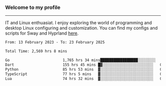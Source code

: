 ### Welcome to my profile

---

IT and Linux enthuasiat. I enjoy exploring the world of programming and desktop Linux configuring and customization. You can find my configs and scripts for Sway and Hyprland [here](https://github.com/uroborosq/mess-of-linux-configurations).

<!-- <div display="block">
 	<img align="left" width="48%" alt="isocalendar" src=".github/metrics/isocalendar_metrics.svg" />
	<img align="center" width="48%" alt="contributions" src=".github/metrics/contributions_metrics.svg" />
	<img align="center" alt="languages" src=".github/metrics/languages_metrics.svg" />
</div> -->

<!-- ![](https://komarev.com/ghpvc/?username=uroborosq&color=success&style=flat-square) -->
<!-- [](https://img.shields.io/github/last-commit/uroborosq/uroborosq?label=Profile%20updated&style=flat-square) -->

<!--START_SECTION:waka-->

```txt
From: 13 February 2023 - To: 23 February 2025

Total Time: 2,569 hrs 8 mins

Go                        1,765 hrs 34 mins█████████████████░░░░░░░░   68.09 %
Dart                      155 hrs 45 mins █▓░░░░░░░░░░░░░░░░░░░░░░░   06.01 %
Python                    85 hrs 53 mins  ▓░░░░░░░░░░░░░░░░░░░░░░░░   03.31 %
TypeScript                77 hrs 5 mins   ▓░░░░░░░░░░░░░░░░░░░░░░░░   02.97 %
Lua                       74 hrs 32 mins  ▓░░░░░░░░░░░░░░░░░░░░░░░░   02.88 %
```

<!--END_SECTION:waka-->
